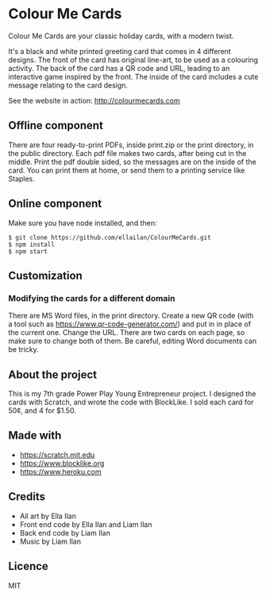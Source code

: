 # Colour Me Cards

Colour Me Cards are your classic holiday cards, with a modern twist.

It's a black and white printed greeting card that comes in 4 different designs. The front of the card has original line-art, to be used as a colouring activity. The back of the card has a QR code and URL, leading to an interactive game inspired by the front. The inside of the card includes a cute message relating to the card design.

See the website in action: http://colourmecards.com

## Offline component

There are four ready-to-print PDFs, inside print.zip or the print directory, in the public directory. Each pdf file makes two cards, after being cut in the middle. Print the pdf double sided, so the messages are on the inside of the card. You can print them at home, or send them to a printing service like Staples. 

## Online component

Make sure you have node installed, and then:

```
$ git clone https://github.com/ellailan/ColourMeCards.git
$ npm install
$ npm start 
```

## Customization

### Modifying the cards for a different domain

There are MS Word files, in the print directory. Create a new QR code (with a tool such as https://www.qr-code-generator.com/) and put in in place of the current one. Change the URL. There are two cards on each page, so make sure to change both of them. Be careful, editing Word documents can be tricky.

## About the project

This is my 7th grade Power Play Young Entrepreneur project. I designed the cards with Scratch, and wrote the code with BlockLike. I sold each card for 50¢, and 4 for $1.50.

## Made with

- https://scratch.mit.edu 
- https://www.blocklike.org
- https://www.heroku.com

## Credits

- All art by Ella Ilan
- Front end code by Ella Ilan and Liam Ilan
- Back end code by Liam Ilan
- Music by Liam Ilan

## Licence

MIT
